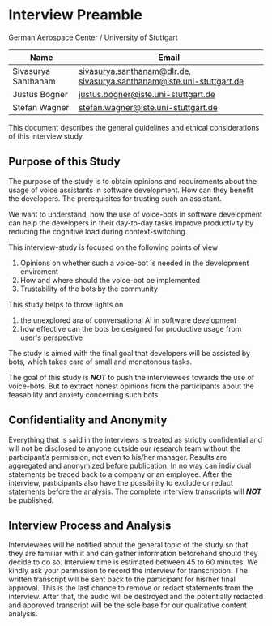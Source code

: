 # Interview Preamble

German Aerospace Center / University of Stuttgart

|Name|Email|
|---|---|
|Sivasurya Santhanam|sivasurya.santhanam@dlr.de, sivasurya.santhanam@iste.uni-stuttgart.de|
|Justus Bogner|justus.bogner@iste.uni-stuttgart.de|
|Stefan Wagner|stefan.wagner@iste.uni-stuttgart.de|

This document describes the general guidelines and ethical considerations of this interview study.

## Purpose of this Study

The purpose of the study is to obtain opinions and requirements about the usage of voice assistants in software development. How can they benefit the developers. The prerequisites for trusting such an assistant.

We want to understand, how the use of voice-bots in software development can help the developers in their day-to-day tasks improve productivity by reducing the cognitive load during context-switching.

This interview-study is focused on the following points of view
1. Opinions on whether such a voice-bot is needed in the development enviroment
2. How and where should the voice-bot be implemented
3. Trustability of the bots by the community

This study helps to throw lights on
1. the unexplored ara of conversational AI in software development
2. how effective can the bots be designed for productive usage from user's perspective

The study is aimed with the final goal that developers will be assisted by bots, which takes care of small and monotonous tasks.

The goal of this study is _**NOT**_ to push the interviewees towards the use of voice-bots. But to extract honest opinions from the participants about the feasability and anxiety concerning such bots.

## Confidentiality and Anonymity

Everything that is said in the interviews is treated as strictly confidential and will not be disclosed to anyone outside our research team without the participant’s permission, not even to his/her manager. Results are aggregated and anonymized before publication. In no way can individual statements be traced back to a company or an employee. After the interview, participants also have the possibility to exclude or redact statements before the analysis. The complete interview transcripts will _**NOT**_ be published.

## Interview Process and Analysis

Interviewees will be notified about the general topic of the study so that they are familiar with it and can gather information beforehand should they decide to do so. Interview time is estimated between 45 to 60 minutes. We kindly ask your permission to record the interview for transcription. The written transcript will be sent back to the participant for his/her final approval. This is the last chance to remove or redact statements from the interview. After that, the audio will be destroyed and the potentially redacted and approved transcript will be the sole base for our qualitative content analysis.
